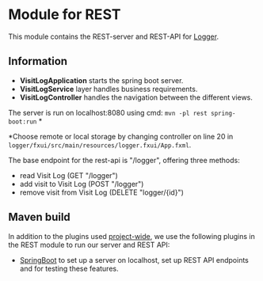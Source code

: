 # Module for REST

This module contains the REST-server and REST-API for [Logger](../README.md).

## Information

* **VisitLogApplication** starts the spring boot server.
* **VisitLogService** layer handles business requirements.
* **VisitLogController** handles the navigation between the different views.

The server is run on localhost:8080 using cmd:
`mvn -pl rest spring-boot:run` *

\*Choose remote or local storage by changing controller on line 20 in `logger/fxui/src/main/resources/logger.fxui/App.fxml`.

The base endpoint for the rest-api is "/logger", offering three methods:

* read Visit Log (GET "/logger")
* add visit to Visit Log (POST "/logger")
* remove visit from Visit Log (DELETE "logger/{id}")

## Maven build

In addition to the plugins used [project-wide](../README.md), we use the following plugins in the REST module to run our server and REST API:

- [SpringBoot](https://spring.io/projects/spring-boot) to set up a server on localhost, set up REST API endpoints and for testing these features.
